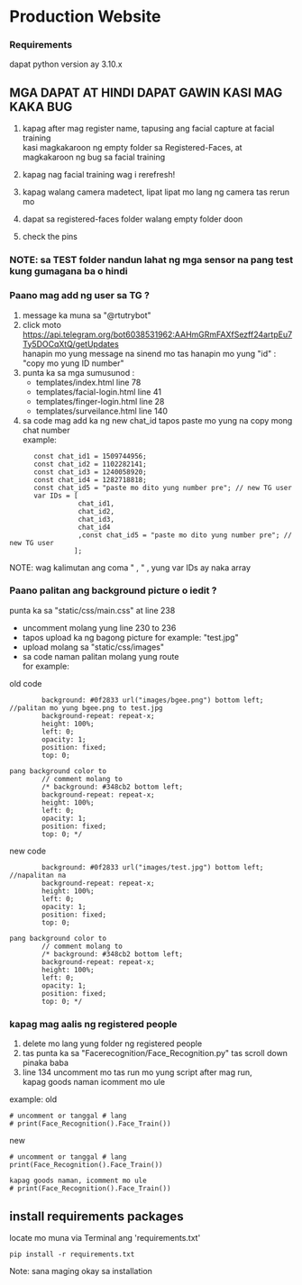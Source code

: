 # Production Website 

### Requirements 
dapat python version ay 3.10.x

## MGA DAPAT AT HINDI DAPAT GAWIN KASI MAG KAKA BUG

1. kapag after mag register name, tapusing ang facial capture at facial training  
kasi magkakaroon ng empty folder sa Registered-Faces, at magkakaroon ng bug sa facial training  
2. kapag nag facial training wag i rerefresh!

3. kapag walang camera madetect, lipat lipat mo lang ng camera tas rerun mo
4. dapat sa registered-faces folder walang empty folder doon
5. check the pins


### NOTE: sa TEST folder nandun lahat ng mga sensor na pang test kung gumagana ba o hindi


### Paano mag add ng user sa TG ?

1. message ka muna sa "@rtutrybot"
2. click moto  https://api.telegram.org/bot6038531962:AAHmGRmFAXfSezff24artpEu7Ty5DOCqXtQ/getUpdates  
hanapin mo yung message na sinend mo tas hanapin mo yung "id" : "copy mo yung ID number"
3. punta ka sa mga sumusunod :  
    - templates/index.html  line 78
    - templates/facial-login.html  line 41
    - templates/finger-login.html  line 28
    - templates/surveilance.html  line 140
4. sa code mag add ka ng new chat_id tapos paste mo yung na copy mong chat number  
example: 
```shell
      const chat_id1 = 1509744956;
      const chat_id2 = 1102282141;
      const chat_id3 = 1240058920;
      const chat_id4 = 1282718818;
      const chat_id5 = "paste mo dito yung number pre"; // new TG user    
      var IDs = [
                 chat_id1,
                 chat_id2,
                 chat_id3,
                 chat_id4
                 ,const chat_id5 = "paste mo dito yung number pre"; // new TG user  
                ];
```
NOTE: wag kalimutan ang coma " , " , yung var IDs ay naka array

### Paano palitan ang background picture o iedit ?

punta ka sa "static/css/main.css" at line 238

- uncomment molang yung line 230 to 236  
- tapos upload ka ng bagong picture for example: "test.jpg"  
- upload molang sa "static/css/images"  
- sa code naman palitan molang yung route  
for example:

old code
```shell
		background: #0f2833 url("images/bgee.png") bottom left;  //palitan mo yung bgee.png to test.jpg
		background-repeat: repeat-x;
		height: 100%;
		left: 0;
		opacity: 1;
		position: fixed;
		top: 0;

pang background color to
        // comment molang to
		/* background: #348cb2 bottom left;
		background-repeat: repeat-x;
		height: 100%;
		left: 0;
		opacity: 1;
		position: fixed;
		top: 0; */
```

new code
```shell
		background: #0f2833 url("images/test.jpg") bottom left;  //napalitan na
		background-repeat: repeat-x;
		height: 100%;
		left: 0;
		opacity: 1;
		position: fixed;
		top: 0;

pang background color to
        // comment molang to
		/* background: #348cb2 bottom left;
		background-repeat: repeat-x;
		height: 100%;
		left: 0;
		opacity: 1;
		position: fixed;
		top: 0; */
```



### kapag mag aalis ng registered people

1. delete mo lang yung folder ng registered people
2. tas punta ka sa "Facerecognition/Face_Recognition.py" tas scroll down pinaka baba
3. line 134 uncomment mo tas run mo yung script after mag run,  
   kapag goods naman icomment mo ule

example:
old
```shell
# uncomment or tanggal # lang
# print(Face_Recognition().Face_Train())

```
new
```shell
# uncomment or tanggal # lang
print(Face_Recognition().Face_Train())

kapag goods naman, icomment mo ule
# print(Face_Recognition().Face_Train())

```

## install requirements packages

locate mo muna via Terminal ang 'requirements.txt'

```shell
pip install -r requirements.txt
```

Note: sana maging okay sa installation
